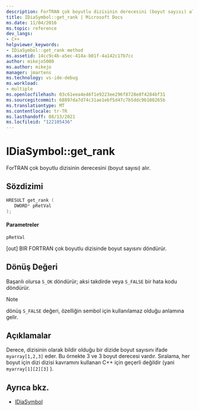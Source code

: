 ```yaml
---
description: ForTRAN çok boyutlu dizisinin derecesini (boyut sayısı) alır.
title: IDiaSymbol::get_rank | Microsoft Docs
ms.date: 11/04/2016
ms.topic: reference
dev_langs:
- C++
helpviewer_keywords:
- IDiaSymbol::get_rank method
ms.assetid: 14cc9c4b-a5ec-414a-b01f-4a142c17b7cc
author: mikejo5000
ms.author: mikejo
manager: jmartens
ms.technology: vs-ide-debug
ms.workload:
- multiple
ms.openlocfilehash: 03c61eea4e46f1e9223ee296f8728e8f4284bf31
ms.sourcegitcommit: 68897da7d74c31ae1ebf5d47c7b5ddc9b108265b
ms.translationtype: MT
ms.contentlocale: tr-TR
ms.lasthandoff: 08/13/2021
ms.locfileid: "122105436"
---
```

# <a name="idiasymbolget_rank"></a>IDiaSymbol::get_rank
ForTRAN çok boyutlu dizisinin derecesini (boyut sayısı) alır.

## <a name="syntax"></a>Sözdizimi

```C++
HRESULT get_rank ( 
   DWORD* pRetVal
);
```

#### <a name="parameters"></a>Parametreler
 `pRetVal`

[out] BIR FORTRAN çok boyutlu dizisinde boyut sayısını döndürür.

## <a name="return-value"></a>Dönüş Değeri
 Başarılı olursa `S_OK` döndürür; aksi takdirde veya `S_FALSE` bir hata kodu döndürür.

> [!NOTE]
> dönüş `S_FALSE` değeri, özelliğin sembol için kullanılamaz olduğu anlamına gelir.

## <a name="remarks"></a>Açıklamalar
 Derece, dizisinin olarak bildir olduğu bir dizide boyut sayısını ifade `myarray[1,2,3]` eder. Bu örnekte 3 ve 3 boyut derecesi vardır. Sıralama, her boyut için dizi dizisi kavramını kullanan C++ için geçerli değildir (yani `myarray[1][2][3]` ).

## <a name="see-also"></a>Ayrıca bkz.
- [IDiaSymbol](../../debugger/debug-interface-access/idiasymbol.md)
